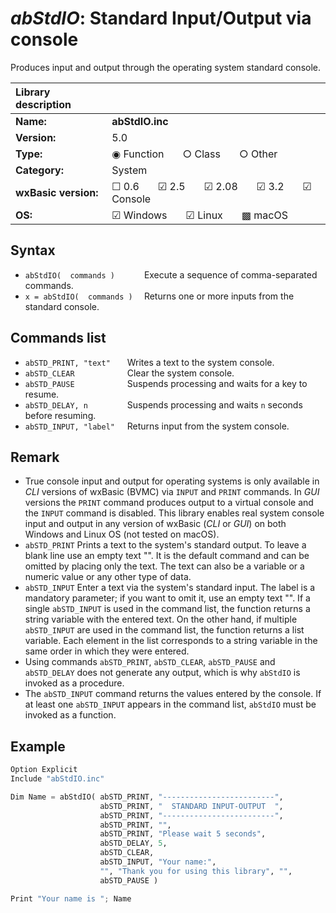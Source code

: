 *abStdIO*: Standard Input/Output via console
============================================

Produces input and output through the operating system standard console.


| Library description  | |
|:---------------------|:----------------------------------------------------|
| **Name:**            |  **abStdIO.inc**                                     |
| **Version:**         |  5.0                                                |
| **Type:**            |  &#9673; Function  &nbsp; &nbsp; &nbsp;  &#9675; Class  &nbsp; &nbsp; &nbsp;  &#9675; Other |
| **Category:**        |  System                                 |
| **wxBasic version:** |  &#9744; 0.6  &nbsp; &nbsp; &nbsp;  &#9745; 2.5  &nbsp; &nbsp; &nbsp;  &#9745; 2.08  &nbsp; &nbsp; &nbsp;  &#9745; 3.2  &nbsp; &nbsp; &nbsp;  &#9745; Console  |
| **OS:**              |  &#9745; Windows  &nbsp; &nbsp; &nbsp;  &#9745; Linux  &nbsp; &nbsp; &nbsp;  &#9641; macOS  |


 
Syntax
------

* `abStdIO(  commands )      `    Execute a sequence of comma-separated commands.
* `x = abStdIO(  commands )  `    Returns one or more inputs from the standard console.


Commands list
-------------

* `abSTD_PRINT, "text" `  &nbsp; &nbsp;  Writes a text to the system console. 
* `abSTD_CLEAR         `  &nbsp; &nbsp;  Clear the system console. 
* `abSTD_PAUSE         `  &nbsp; &nbsp;  Suspends processing and waits for a key to resume. 
* `abSTD_DELAY, n      `  &nbsp; &nbsp;  Suspends processing and waits `n` seconds before resuming.
* `abSTD_INPUT, "label"`  &nbsp; &nbsp;  Returns input from the system console.


Remark
------

* True console input and output for operating systems is only available in *CLI* versions of
  wxBasic (BVMC) via `INPUT` and `PRINT` commands. In *GUI* versions the `PRINT` command produces 
  output to a virtual console and the `INPUT` command is disabled. This library enables real 
  system console input and output in any version of wxBasic (*CLI* or *GUI*) on both Windows 
  and Linux OS (not tested on macOS).
* `abSTD_PRINT` Prints a text to the system's standard output. To leave a blank line use 
                an empty text "". It is the default command and can be omitted by placing 
                only the text. The text can also be a variable or a numeric value or any 
                other type of data.
* `abSTD_INPUT` Enter a text via the system's standard input. The label is a mandatory
                parameter; if you want to omit it, use an empty text "". If a single 
                `abSTD_INPUT` is used in the command list, the function returns a string 
                variable with the entered text. On the other hand, if multiple `abSTD_INPUT` 
                are used in the command list, the function returns a list variable. Each 
                element in the list corresponds to a string variable in the same order in 
                which they were entered.
* Using commands `abSTD_PRINT`, `abSTD_CLEAR`, `abSTD_PAUSE` and `abSTD_DELAY` does not 
  generate any output, which is why `abStdIO` is invoked as a procedure.
* The `abSTD_INPUT` command returns the values ​​entered by the console. If at least one 
  `abSTD_INPUT` appears in the command list, `abStdIO` must be invoked as a function.



Example
-------

```python
Option Explicit
Include "abStdIO.inc"

Dim Name = abStdIO( abSTD_PRINT, "-------------------------",
                    abSTD_PRINT, "  STANDARD INPUT-OUTPUT  ",
                    abSTD_PRINT, "-------------------------",
                    abSTD_PRINT, "",
                    abSTD_PRINT, "Please wait 5 seconds",
                    abSTD_DELAY, 5,
                    abSTD_CLEAR,
                    abSTD_INPUT, "Your name:", 
                    "", "Thank you for using this library", "",
                    abSTD_PAUSE )

Print "Your name is "; Name
```
